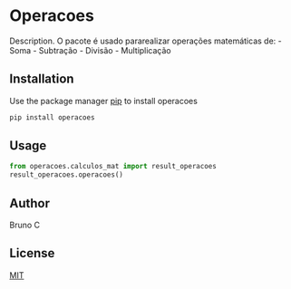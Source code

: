# Operacoes

Description. 
O pacote é usado pararealizar operações matemáticas de:
	- Soma
	- Subtração
	- Divisão
	- Multiplicação

## Installation

Use the package manager [pip](https://pip.pypa.io/en/stable/) to install operacoes

```bash
pip install operacoes
```

## Usage

```python
from operacoes.calculos_mat import result_operacoes
result_operacoes.operacoes()
```

## Author
Bruno C

## License
[MIT](https://choosealicense.com/licenses/mit/)
